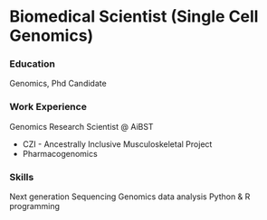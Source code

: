 # Biomedical Scientist (Single Cell Genomics)

### Education
Genomics, Phd Candidate

### Work Experience
Genomics Research Scientist @ AiBST
- CZI - Ancestrally Inclusive Musculoskeletal Project
- Pharmacogenomics

### Skills
Next generation Sequencing
Genomics data analysis
Python & R programming
